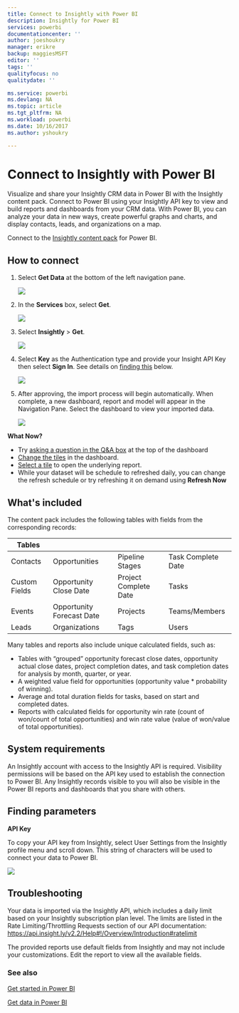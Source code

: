 ```yaml
---
title: Connect to Insightly with Power BI
description: Insightly for Power BI
services: powerbi
documentationcenter: ''
author: joeshoukry
manager: erikre
backup: maggiesMSFT
editor: ''
tags: ''
qualityfocus: no
qualitydate: ''

ms.service: powerbi
ms.devlang: NA
ms.topic: article
ms.tgt_pltfrm: NA
ms.workload: powerbi
ms.date: 10/16/2017
ms.author: yshoukry

---
```

# Connect to Insightly with Power BI
Visualize and share your Insightly CRM data in Power BI with the Insightly content pack. Connect to Power BI using your Insightly API key to view and build reports and dashboards from your CRM data. With Power BI, you can analyze your data in new ways, create powerful graphs and charts, and display contacts, leads, and organizations on a map.

Connect to the [Insightly content pack](https://app.powerbi.com/getdata/services/insightly) for Power BI.

## How to connect
1. Select **Get Data** at the bottom of the left navigation pane.
   
   ![](media/powerbi-content-pack-insightly/getdata.png)
2. In the **Services** box, select **Get**.
   
   ![](media/powerbi-content-pack-insightly/services.png)
3. Select **Insightly** \>  **Get**.
   
   ![](media/powerbi-content-pack-insightly/insightly.png)
4. Select **Key** as the Authentication type and provide your Insight API Key then select **Sign In**. See details on [finding this](#FindingParams) below.
   
   ![](media/powerbi-content-pack-insightly/creds.png)
5. After approving, the import process will begin automatically. When complete, a new dashboard, report and model will appear in the Navigation Pane. Select the dashboard to view your imported data.
   
     ![](media/powerbi-content-pack-insightly/dashboard.png)

**What Now?**

* Try [asking a question in the Q&A box](service-q-and-a.md) at the top of the dashboard
* [Change the tiles](service-dashboard-edit-tile.md) in the dashboard.
* [Select a tile](service-dashboard-tiles.md) to open the underlying report.
* While your dataset will be schedule to refreshed daily, you can change the refresh schedule or try refreshing it on demand using **Refresh Now**

## What's included
The content pack includes the following tables with fields from the corresponding records:

| Tables |  |  |  |
| --- | --- | --- | --- |
| Contacts |Opportunities |Pipeline Stages |Task Complete Date |
| Custom Fields |Opportunity Close Date |Project Complete Date |Tasks |
| Events |Opportunity Forecast Date |Projects |Teams/Members |
| Leads |Organizations |Tags |Users |

Many tables and reports also include unique calculated fields, such as:  

* Tables with “grouped” opportunity forecast close dates, opportunity actual close dates, project completion dates, and task completion dates for analysis by month, quarter, or year.  
* A weighted value field for opportunities (opportunity value * probability of winning).  
* Average and total duration fields for tasks, based on start and completed dates.  
* Reports with calculated fields for opportunity win rate (count of won/count of total opportunities) and win rate value (value of won/value of total opportunities).  

## System requirements
An Insightly account with access to the Insightly API is required. Visibility permissions will be based on the API key used to establish the connection to Power BI. Any Insightly records visible to you will also be visible in the Power BI reports and dashboards that you share with others.

<a name="FindingParams"></a>

## Finding parameters
**API Key**

To copy your API key from Insightly, select User Settings from the Insightly profile menu and scroll down. This string of characters will be used to connect your data to Power BI.

![](media/powerbi-content-pack-insightly/findapi.png)

## Troubleshooting
Your data is imported via the Insightly API, which includes a daily limit based on your Insightly subscription plan level. The limits are listed in the Rate Limiting/Throttling Requests section of our API documentation: https://api.insight.ly/v2.2/Help#!/Overview/Introduction#ratelimit

The provided reports use default fields from Insightly and may not include your customizations. Edit the report to view all the available fields.

### See also
[Get started in Power BI](service-get-started.md)

[Get data in Power BI](service-get-data.md)

